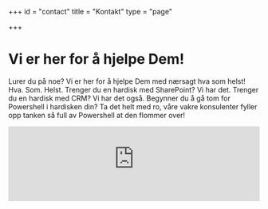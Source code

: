 +++
id = "contact"
title = "Kontakt"
type = "page"

+++
# Vi er her for å hjelpe Dem!

Lurer du på noe? Vi er her for å hjelpe Dem med nærsagt hva som helst! Hva. Som. Helst. Trenger du en hardisk med SharePoint? Vi har det. Trenger du en hardisk med CRM? Vi har det også. Begynner du å gå tom for Powershell i hardisken din? Ta det helt med ro, våre vakre konsulenter fyller opp tanken så full av Powershell at den flommer over!

<iframe id='powf_C1A7E4AD58D0E711A94B000D3A246B2E' src='https://pocloudwesteurope.crm.powerobjects.net/powerwebform/powerwebform.aspx?t=nOfWFL70TUquX9DRvqN83m4AbwB2AGEAbgBlAHQAYQBzADIA&formId=powf_C1A7E4AD58D0E711A94B000D3A246B2E&tver=2013' frameborder='0' width='100%'></iframe>

